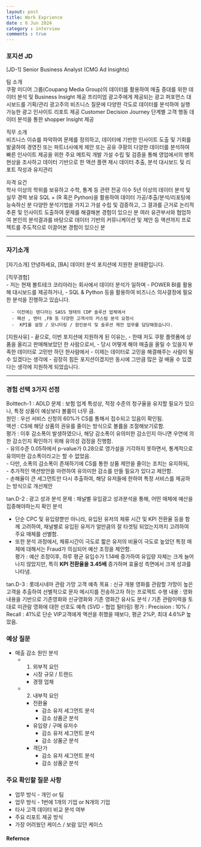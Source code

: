 ```yaml
---
layout: post
title: Work Exprience
date : 6 Jun 2024
category : interview
comments : true
---
```

### 포지션 JD
[JD-1] Senior Business Analyst (CMG Ad Insights)

팀 소개  
   쿠팡 미디어 그룹(Coupang Media Group)의 데이터를 활용하여 매출 증대를 위한 데이터 분석 및 Business Insight 제공
   프리미엄 광고주에게 제공되는 광고 퍼포먼스 대시보드를 기획/관리
   광고주의 비즈니스 질문에 다양한 각도로 데이터를 분석하여 실행 가능한 광고 인사이트 리포트 제공
   Customer Decision Journey 단계별 고객 행동 데이터 분석을 통한 shopper Insight 제공

직무 소개  
   비즈니스 이슈를 파악하여 문제를 정의하고, 데이터에 기반한 인사이트 도출 및 기회를 발굴하여 경영진 또는 파트너사에게 제안 또는 공유
   쿠팡의 다양한 데이터를 분석하여 빠른 인사이트 제공을 위한 주요 메트릭 개발
   가설 수립 및 검증을 통해 영업에서의 병목현상을 조사하고 데이터 기반으로 한 액션 플랜 제시
   데이터 추출, 분석 대시보드 및 리포트 작성과 유지관리

자격 요건  
   학사 이상의 학위를 보유하고 수학, 통계 등 관련 전공 이수
   5년 이상의 데이터 분석 및 실무 경력 보유
   SQL + (R 혹은 Python)을 활용하여 데이터 가공/추출/분석/리포팅에 능숙하신 분
   다양한 분석기법을 가지고 가설 수립 및 검증하고, 그 결과를 근거로 논리적 추론 및 인사이트 도출하여 문제를 해결해본 경험이 있으신 분
   여러 유관부서와 협업하여 본인의 분석결과를 바탕으로 데이터 기반의 커뮤니케이션 및 제안 등 액션까지 프로젝트를 주도적으로 이끌어본 경험이 있으신 분

------------------------------------------------------------------------------------------------------

### 자기소개
[자기소개]
안녕하세요, [BA] 데이터 분석 포지션에 지원한 윤태환입니다.

[직무경험]  
      - 저는 현재 볼트테크 코리아라는 회사에서 데이터 분석가 일하며 
      - POWER BI를 활용해 대시보드를 제공하거나,
      - SQL & Python 등을 활용하여 비즈니스 의사결정에 필요한 분석을 진행하고 있습니다.

      - 이전에는 텐디라는 SASS 형태의 CDP 솔루션 업체에서
      - 패션 , 엔터 ,FB 등 다양한 고객사의 커스텀 분석 요청시
      -  KPI를 설정 / 모니터링 / 원인분석 및 솔루션 제안 업무를 담당해왔습니다.

[지원사유]
      - 끝으로, 이번 포지션에 지원하게 된 이유는,
      - 한때 저도 쿠팡 플렛폼에 상품을 올리고 판매해보았던 한 사람으로서, 
      - 당시 어떻게 해야 매출을 올릴 수 있을지 부족한 데이터로 고민만 하던 한사람에서
      - 이제는 데이터로 고민을 해결해주는 사람이 될 수 있겠다는 생각에 
      - 굉장히 힘든 포지션이겠지만 동시에 그만큼 많은 걸 배울 수 있겠다는 생각에 지원하게 되었습니다.



------------------------------------------------------------------------------------------------------

### 경험 선택 3가지 선정
Bolttech-1 :  ADLD
   문제 : 보험 업계 특성상, 적정 수준의 청구율을 유지할 필요가 있으나, 특정 상품이 예상보다 볼륨이 너무 큼.  
   원인 : 우선 서비스 신청의 60%가 CS를 통해서 접수되고 있음이 확인됨.  
   액션 : CS에 해당 상품의 권유를 줄이는 방식으로 볼륨을 조절해보기로함.  
   평가 : 이후 감소폭이 발생하였으나, 해당 감소폭이 유의미한 감소인지 아니면 우연에 의한 감소인지 확인하기 위해 유의성 검정을 진행함.  
      - 유의수준 0.05하에서 p-value가 0.28으로 영가설을 기각하지 못하면서, 통계적으로 유의미한 감소폭이라고는 할 수 없었음.  
      - 다만, 소폭의 감소폭이 존재하기에 CS를 통한 상품 제안을 줄이는 조치는 유지하되,  
      - 추가적인 액션방안을 마련하여 유의미한 감소를 만들 필요가 있다고 제안함.  
      - 손해율이 큰 세그먼트만 다시 추출하여, 해당 유저들에 한하여 특정 서비스를 제공하는 방식으로 개선제안

tan.D-2 : 광고 성과 분석
   문제 : 채널별 유입광고 성과분석을 통해, 어떤 매체에 예산을 집중해야하는지 확인
   분석 
   -  단순 CPC 및 유입량뿐만 아니라, 유입된 유저의 체류 시간 및 KPI 전환율 등을 함께 고려하여, 채널별로 유입된 유저가 얼만큼의 잘 타겟팅 되었는지까지 고려하여 주요 매체를 선별함.  
   -  또한 분석 과정에서, 체류시간이 극도로 짧은 유저의 비율이 극도로 높았던 특정 매체에 대해서는 Fraud가 의심되어 예산 조정을 제안함.  
   평가 : 예산 조정이후, 하루 평균 유입수가 1.14배 증가하여 유입량 자체는 크게 늘어나지 않았지만, 특히 **KPI 전환율을 3.45배** 증가하며 효율성 측면에서 크게 성과를 나타냄.
  

tan.D-3 : 롯데시네마 관람 가망 고객 예측
   목표 : 신규 개봉 영화를 관람할 가망이 높은 고객을 추출하여 선별적으로 문자 메시지를 전송하고자 하는 프로젝트 수행
   내용 : 영화 내용을 기반으로 기존영화와 신규영화와 기존 영화간 유사도 분석 / 기존 관람이력을 토대로 미관람 영화에 대한 선호도 예측 (SVD - 협업 필터링)
   평가 : Precision : 10% / Recall : 41%로 단순 VIP고객에게 액션을 취했을 때보다, 평균 2%P, 최대 4.6%P 높았음.



### 예상 질문
- 매출 감소 원인 분석
  - 1. 외부적 요인
    - 시장 규모 / 트렌드
    - 경쟁 업체 

  - 2. 내부적 요인
    - 전환율
      - 감소 유저 세그먼트 분석 
      - 감소 상품군 분석
    - 유입량 / 구매 유저수 
      - 감소 유저 세그먼트 분석 
      - 감소 상품군 분석
    - 객단가 
      - 감소 유저 세그먼트 분석 
      - 감소 상품군 분석



### 주요 확인할 질문 사항
   - 업무 방식 - 개인 or 팀
   - 업무 방식 - 1번에 1개의 기업 or N개의 기업
   - 타사 고객 데이터 비교 분석 여부
   - 주요 리포트 제공 방식
   - 가장 어려웠던 케이스 / 보람 있던 케이스


#### Refernce
